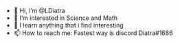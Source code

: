 - 👋 Hi, I’m @LDiatra
- 👀 I’m interested in Science and Math
- 🌱 I learn anything that i find interesting
- 📫 How to reach me: Fastest way is discord Diatra#1686

<!---
LDiatra/LDiatra is a ✨ special ✨ repository because its `README.md` (this file) appears on your GitHub profile.
You can click the Preview link to take a look at your changes.
--->
